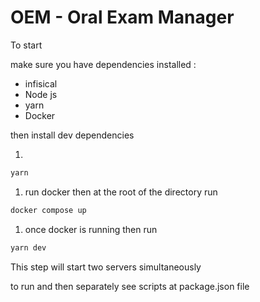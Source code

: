 # **OEM - Oral Exam Manager**

To start&#x20;

make sure you have dependencies installed :&#x20;

* infisical 
* Node js
* yarn 
* Docker

then install dev dependencies&#x20;

1.

```txt
yarn
```

1. run docker then at the root of the directory run 

```txt
docker compose up
```

1. once docker is running then run 

```txt
yarn dev
```

This step will start two servers simultaneously&#x20;

to run and then separately see scripts at package.json file&#x20;